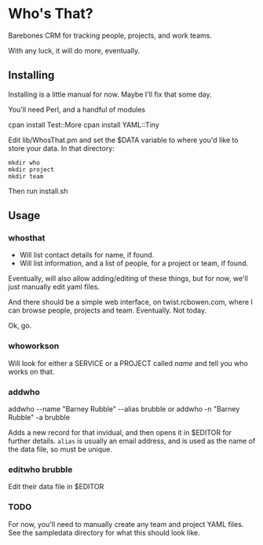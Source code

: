 # Who's That?

Barebones CRM for tracking people, projects, and work teams.

With any luck, it will do more, eventually.

## Installing

Installing is a little manual for now. Maybe I'll fix that some day.

You'll need Perl, and a handful of modules

  cpan install Test::More
  cpan install YAML::Tiny

Edit lib/WhosThat.pm and set the $DATA variable to where you'd like to
store your data. In that directory:

    mkdir who
    mkdir project
    mkdir team

Then run install.sh

## Usage

### whosthat <name>

* Will list contact details for name, if found.
* Will list information, and a list of people, for a project or team,
  if found.

Eventually, will also allow adding/editing of these things, but for now,
we'll just manually edit yaml files.

And there should be a simple web interface, on twist.rcbowen.com, where
I can browse people, projects and team. Eventually. Not today.

Ok, go.

### whoworkson <name>

Will look for either a SERVICE or a PROJECT called *name* and tell you
who works on that.

### addwho

addwho --name "Barney Rubble" --alias brubble
or
addwho -n "Barney Rubble" -a brubble

Adds a new record for that invidual, and then opens it in $EDITOR for
further details. `alias` is usually an email address, and is used as the
name of the data file, so must be unique.

### editwho brubble

Edit their data file in $EDITOR

### TODO

For now, you'll need to manually create any team and project YAML files.
See the sampledata directory for what this should look like.

